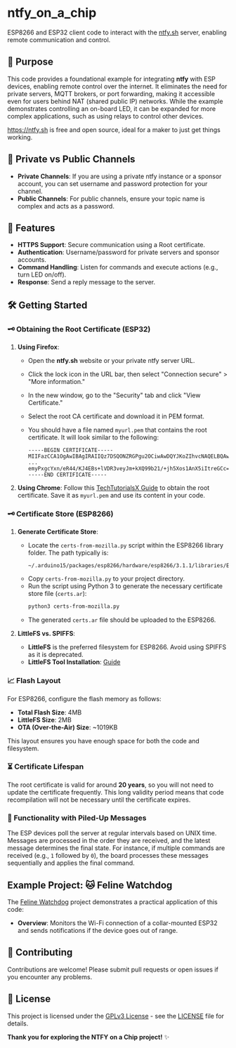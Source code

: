 # ntfy_on_a_chip
ESP8266 and ESP32 client code to interact with the [ntfy.sh](https://ntfy.sh) server, enabling remote communication and control.

## 🎯 Purpose

This code provides a foundational example for integrating **ntfy** with ESP devices, enabling remote control over the internet. It eliminates the need for private servers, MQTT brokers, or port forwarding, making it accessible even for users behind NAT (shared public IP) networks. While the example demonstrates controlling an on-board LED, it can be expanded for more complex applications, such as using relays to control other devices. 

https://ntfy.sh is free and open source, ideal for a maker to just get things working.

## 🔐 Private vs Public Channels

- **Private Channels**: If you are using a private ntfy instance or a sponsor account, you can set username and password protection for your channel.
- **Public Channels**: For public channels, ensure your topic name is complex and acts as a password.

## 🚀 Features

- **HTTPS Support**: Secure communication using a Root certificate.
- **Authentication**: Username/password for private servers and sponsor accounts.
- **Command Handling**: Listen for commands and execute actions (e.g., turn LED on/off).
- **Response**: Send a reply message to the server.

## 🛠️ Getting Started

### 🗝️ Obtaining the Root Certificate (ESP32)

1. **Using Firefox**:
   - Open the **ntfy.sh** website or your private ntfy server URL.
   - Click the lock icon in the URL bar, then select "Connection secure" > "More information."
   - In the new window, go to the "Security" tab and click "View Certificate."
   - Select the root CA certificate and download it in PEM format.
   - You should have a file named `myurl.pem` that contains the root certificate. It will look similar to the following:

     ```
     -----BEGIN CERTIFICATE-----
     MIIFazCCA1OgAwIBAgIRAIIQz7DSQONZRGPgu2OCiwAwDQYJKoZIhvcNAQELBQAw
     ...
     emyPxgcYxn/eR44/KJ4EBs+lVDR3veyJm+kXQ99b21/+jh5Xos1AnX5iItreGCc=
     -----END CERTIFICATE-----
     ```

2. **Using Chrome**: Follow this [TechTutorialsX Guide](https://techtutorialsx.com/2017/11/18/esp32-arduino-https-get-request/) to obtain the root certificate. Save it as `myurl.pem` and use its content in your code.

### 🗝️ Certificate Store (ESP8266)

1. **Generate Certificate Store**:
   - Locate the `certs-from-mozilla.py` script within the ESP8266 library folder. The path typically is:
     ```
     ~/.arduino15/packages/esp8266/hardware/esp8266/3.1.1/libraries/ESP8266WiFi/examples/BearSSL_CertStore
     ```
   - Copy `certs-from-mozilla.py` to your project directory.
   - Run the script using Python 3 to generate the necessary certificate store file (`certs.ar`):
     ```sh
     python3 certs-from-mozilla.py
     ```
   - The generated `certs.ar` file should be uploaded to the ESP8266.

2. **LittleFS vs. SPIFFS**:
   - **LittleFS** is the preferred filesystem for ESP8266. Avoid using SPIFFS as it is deprecated.
   - **LittleFS Tool Installation**: [Guide](https://microcontrollerslab.com/littlefs-introduction-install-esp8266-nodemcu-filesystem-uploader-arduino/)

### 📈 Flash Layout

For ESP8266, configure the flash memory as follows:
   - **Total Flash Size**: 4MB
   - **LittleFS Size**: 2MB
   - **OTA (Over-the-Air) Size**: ~1019KB

This layout ensures you have enough space for both the code and filesystem.

### ⏳ Certificate Lifespan

The root certificate is valid for around **20 years**, so you will not need to update the certificate frequently. This long validity period means that code recompilation will not be necessary until the certificate expires.

### 📜 Functionality with Piled-Up Messages

The ESP devices poll the server at regular intervals based on UNIX time. Messages are processed in the order they are received, and the latest message determines the final state. For instance, if multiple commands are received (e.g., `1` followed by `0`), the board processes these messages sequentially and applies the final command.

## Example Project: 🐱 Feline Watchdog

The [Feline Watchdog](https://github.com/k-antoniou/FelineWatchdog) project demonstrates a practical application of this code:

- **Overview**: Monitors the Wi-Fi connection of a collar-mounted ESP32 and sends notifications if the device goes out of range.

## 🤝 Contributing

Contributions are welcome! Please submit pull requests or open issues if you encounter any problems.

## 📜 License

This project is licensed under the [GPLv3 License](https://opensource.org/licenses/GPL-3.0) - see the [LICENSE](LICENSE) file for details.

**Thank you for exploring the NTFY on a Chip project!** ✨
